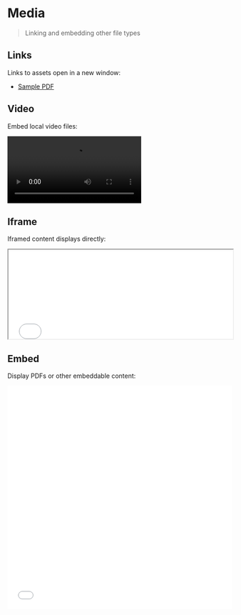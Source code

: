 # Media

> Linking and embedding other file types

## Links

Links to assets open in a new window:

- [Sample PDF](sample.pdf)

## Video

Embed local video files:

<video src="sample.mp4" controls></video>

## Iframe

Iframed content displays directly:

<iframe src="sample.html" width="100%" height="200"></iframe>

## Embed

Display PDFs or other embeddable content:

<embed src="sample.pdf" width="100%" height="500" />
